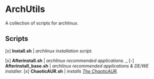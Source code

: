 # ArchUtils
A collection of scripts for archlinux.

## Scripts
[x] **Install.sh** | *archlinux installation script.*

[x] **Afterinstall.sh** | *archlinux recommended applications.*
_ [-] **Afterinstall_base.sh** | *archlinux recommended applications & DE/WE installer.*
[x] **ChaoticAUR.sh** | *installs [The ChaoticAUR](https://aur.chaotic.cx).*
